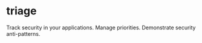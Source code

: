 triage
======

Track security in your applications.  Manage priorities.  Demonstrate security anti-patterns. 
